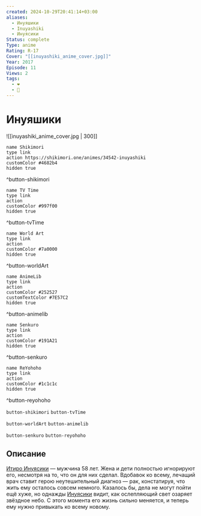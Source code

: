 ```yaml
---
created: 2024-10-29T20:41:14+03:00
aliases:
  - Инуяшики
  - Inuyashiki
  - Инуясики
Status: complete
Type: anime
Rating: R-17
Cover: "[[inuyashiki_anime_cover.jpg]]"
Year: 2017
Episode: 11
Views: 2
tags:
  - ❤
  - 🔞
---
```


# Инуяшики

![[inuyashiki_anime_cover.jpg | 300]]

```button
name Shikimori
type link
action https://shikimori.one/animes/34542-inuyashiki
customColor #4682b4
hidden true
```
^button-shikimori

```button
name TV Time
type link
action 
customColor #997f00
hidden true
```
^button-tvTime

```button
name World Art
type link
action 
customColor #7a0000
hidden true
```
^button-worldArt

```button
name AnimeLib
type link
action 
customColor #252527
customTextColor #7E57C2
hidden true
```
^button-animelib

```button
name Senkuro
type link
action 
customColor #191A21
hidden true
```
^button-senkuro

```button
name ReYohoho
type link
action 
customColor #1c1c1c
hidden true
```
^button-reyohoho



`button-shikimori` `button-tvTime`

`button-worldArt` `button-animelib`

`button-senkuro` `button-reyohoho`

## Описание

[Итиро Инуясики](https://shikimori.one/characters/114453-ichirou-inuyashiki) — мужчина 58 лет. Жена и дети полностью игнорируют его, несмотря на то, что он для них сделал. Вдобавок ко всему, лечащий врач ставит герою неутешительный диагноз — рак, констатируя, что жить ему осталось совсем немного. Казалось бы, дела не могут пойти ещё хуже, но однажды [Инуясики](https://shikimori.one/characters/114453-ichirou-inuyashiki) видит, как ослепляющий свет озаряет звёздное небо. С этого момента его жизнь сильно меняется, и теперь ему нужно привыкать ко всему новому.
